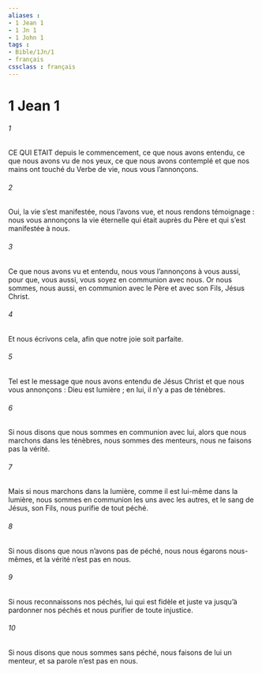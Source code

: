 ```yaml
---
aliases : 
- 1 Jean 1
- 1 Jn 1
- 1 John 1
tags : 
- Bible/1Jn/1
- français
cssclass : français
---
```


# 1 Jean 1

###### 1
CE QUI ETAIT depuis le commencement, ce que nous avons entendu, ce que nous avons vu de nos yeux, ce que nous avons contemplé et que nos mains ont touché du Verbe de vie, nous vous l’annonçons.
###### 2
Oui, la vie s’est manifestée, nous l’avons vue, et nous rendons témoignage : nous vous annonçons la vie éternelle qui était auprès du Père et qui s’est manifestée à nous.
###### 3
Ce que nous avons vu et entendu, nous vous l’annonçons à vous aussi, pour que, vous aussi, vous soyez en communion avec nous. Or nous sommes, nous aussi, en communion avec le Père et avec son Fils, Jésus Christ.
###### 4
Et nous écrivons cela, afin que notre joie soit parfaite.
###### 5
Tel est le message que nous avons entendu de Jésus Christ et que nous vous annonçons : Dieu est lumière ; en lui, il n’y a pas de ténèbres.
###### 6
Si nous disons que nous sommes en communion avec lui, alors que nous marchons dans les ténèbres, nous sommes des menteurs, nous ne faisons pas la vérité.
###### 7
Mais si nous marchons dans la lumière, comme il est lui-même dans la lumière, nous sommes en communion les uns avec les autres, et le sang de Jésus, son Fils, nous purifie de tout péché.
###### 8
Si nous disons que nous n’avons pas de péché, nous nous égarons nous-mêmes, et la vérité n’est pas en nous.
###### 9
Si nous reconnaissons nos péchés, lui qui est fidèle et juste va jusqu’à pardonner nos péchés et nous purifier de toute injustice.
###### 10
Si nous disons que nous sommes sans péché, nous faisons de lui un menteur, et sa parole n’est pas en nous.
